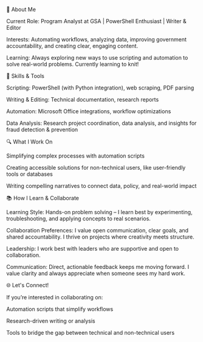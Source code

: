 🌟 About Me

Current Role: Program Analyst at GSA | PowerShell Enthusiast | Writer & Editor

Interests: Automating workflows, analyzing data, improving government accountability, and creating clear, engaging content.

Learning: Always exploring new ways to use scripting and automation to solve real-world problems. Currently learning to knit!

🔧 Skills & Tools

Scripting: PowerShell (with Python integration), web scraping, PDF parsing

Writing & Editing: Technical documentation, research reports

Automation: Microsoft Office integrations, workflow optimizations

Data Analysis: Research project coordination, data analysis, and insights for fraud detection & prevention

🔍 What I Work On

Simplifying complex processes with automation scripts

Creating accessible solutions for non-technical users, like user-friendly tools or databases

Writing compelling narratives to connect data, policy, and real-world impact

📚 How I Learn & Collaborate

Learning Style: Hands-on problem solving – I learn best by experimenting, troubleshooting, and applying concepts to real scenarios.

Collaboration Preferences: I value open communication, clear goals, and shared accountability. I thrive on projects where creativity meets structure.

Leadership: I work best with leaders who are supportive and open to collaboration.

Communication: Direct, actionable feedback keeps me moving forward. I value clarity and always appreciate when someone sees my hard work.

🌐 Let's Connect!

If you’re interested in collaborating on:

Automation scripts that simplify workflows

Research-driven writing or analysis

Tools to bridge the gap between technical and non-technical users
